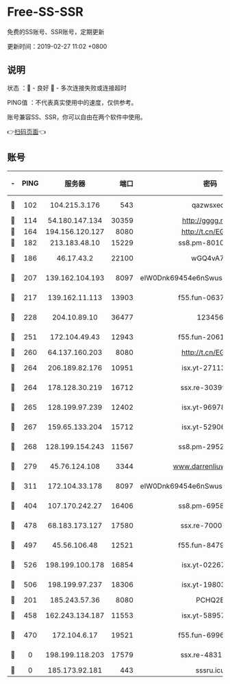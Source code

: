 # Free-SS-SSR

免费的SS账号、SSR账号，定期更新

更新时间：2019-02-27 11:02 +0800

## 说明

状态     ：🙂 - 良好 🙁 - 多次连接失败或连接超时

PING值   ：不代表真实使用中的速度，仅供参考。

账号兼容SS、SSR，你可以自由在两个软件中使用。

👉[扫码页面](https://liesauer.github.io/free-ss-ssr.github.io/)👈

## 账号

|-|PING|服务器|端口|密码|加密方式|区域|
|:----:|:----:|:-----:|-----:|:----:|:----:|:----:|
|🙂|102|104.215.3.176|543|qazwsxedc|aes-256-gcm|JP|
|🙂|114|54.180.147.134|30359|http://gggg.rocks|chacha20|KR|
|🙂|164|194.156.120.127|8080|http://t.cn/EGJIyrl|rc4-md5|RU|
|🙂|182|213.183.48.10|15229|ss8.pm-80109234|rc4-md5|RU|
|🙂|186|46.17.43.2|22100|wGQ4vA7D|aes-256-gcm|RU|
|🙂|207|139.162.104.193|8097|eIW0Dnk69454e6nSwuspv9DmS201tQ0D|aes-256-cfb|JP|
|🙂|217|139.162.11.113|13903|f55.fun-06375860|aes-256-cfb|SG|
|🙂|228|204.10.89.10|36477|123456|aes-256-cfb|US|
|🙂|251|172.104.49.43|12943|f55.fun-20618102|aes-256-cfb|SG|
|🙂|260|64.137.160.203|8080|http://t.cn/EGJIyrl|rc4-md5|CA|
|🙂|264|206.189.82.176|10951|isx.yt-27113365|aes-256-cfb|SG|
|🙂|264|178.128.30.219|16712|ssx.re-30399462|aes-256-cfb|SG|
|🙂|265|128.199.97.239|12402|isx.yt-96978808|aes-256-cfb|SG|
|🙂|267|159.65.133.204|15712|isx.yt-52906154|aes-256-cfb|SG|
|🙂|268|128.199.154.243|11567|ss8.pm-29529398|aes-256-cfb|SG|
|🙂|279|45.76.124.108|3344|www.darrenliuwei.com|aes-256-cfb|AU|
|🙂|311|172.104.33.178|8097|eIW0Dnk69454e6nSwuspv9DmS201tQ0D|aes-256-cfb|SG|
|🙂|404|107.170.242.27|16406|ss8.pm-69587797|aes-256-cfb|US|
|🙂|478|68.183.173.127|17580|ssx.re-70007414|aes-256-cfb|US|
|🙂|497|45.56.106.48|12521|f55.fun-84790716|aes-256-cfb|US|
|🙂|526|198.199.100.178|16854|isx.yt-02267760|aes-256-cfb|US|
|🙂|506|198.199.97.237|18306|isx.yt-19803793|aes-256-cfb|US|
|🙁|201|185.243.57.36|8080|PCHQ2E|rc4-md5|US|
|🙁|458|162.243.134.187|11553|isx.yt-58957089|aes-256-cfb|US|
|🙁|470|172.104.6.17|19521|f55.fun-69966470|aes-256-cfb|US|
|🙁|0|198.199.118.203|17579|ssx.re-48311289|aes-256-cfb|US|
|🙁|0|185.173.92.181|443|sssru.icu|rc4-md5|RU|
